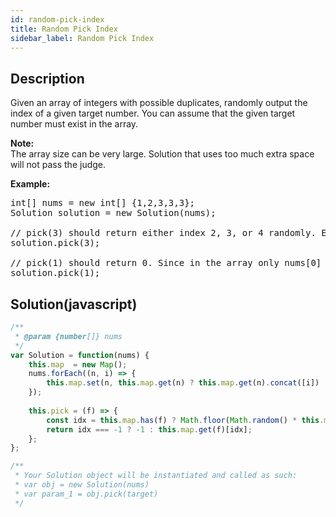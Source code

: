 ```yaml
---
id: random-pick-index
title: Random Pick Index
sidebar_label: Random Pick Index
---
```

## Description
<div class="description">
<p>Given an array of integers with possible duplicates, randomly output the index of a given target number. You can assume that the given target number must exist in the array.</p>

<p><b>Note:</b><br />
The array size can be very large. Solution that uses too much extra space will not pass the judge.</p>

<p><b>Example:</b></p>

<pre>
int[] nums = new int[] {1,2,3,3,3};
Solution solution = new Solution(nums);

// pick(3) should return either index 2, 3, or 4 randomly. Each index should have equal probability of returning.
solution.pick(3);

// pick(1) should return 0. Since in the array only nums[0] is equal to 1.
solution.pick(1);
</pre>

</div>

## Solution(javascript)
```javascript
/**
 * @param {number[]} nums
 */
var Solution = function(nums) {
    this.map  = new Map();
    nums.forEach((n, i) => {
        this.map.set(n, this.map.get(n) ? this.map.get(n).concat([i]) : [i]);
    });
    
    this.pick = (f) => {
        const idx = this.map.has(f) ? Math.floor(Math.random() * this.map.get(f).length) : -1;
        return idx === -1 ? -1 : this.map.get(f)[idx];
    };
};

/** 
 * Your Solution object will be instantiated and called as such:
 * var obj = new Solution(nums)
 * var param_1 = obj.pick(target)
 */
```